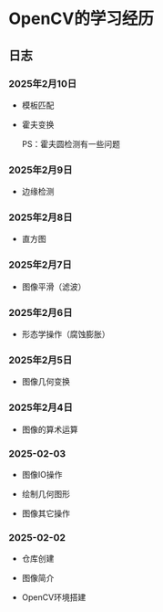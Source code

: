 # OpenCV的学习经历

## 日志

### 2025年2月10日

- 模板匹配

- 霍夫变换

  PS：霍夫圆检测有一些问题

### 2025年2月9日

- 边缘检测

### 2025年2月8日

- 直方图

### 2025年2月7日

- 图像平滑（滤波）

### 2025年2月6日

- 形态学操作（腐蚀膨胀）

### 2025年2月5日

- 图像几何变换

### 2025年2月4日

- 图像的算术运算

### 2025-02-03

- 图像IO操作

- 绘制几何图形

- 图像其它操作

### 2025-02-02

- 仓库创建

- 图像简介

- OpenCV环境搭建